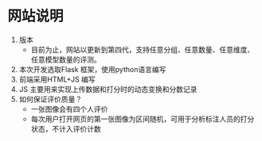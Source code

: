 # 网站说明

1. 版本
   * 目前为止，网站以更新到第四代，支持任意分组、任意数量、任意维度、任意模型数量的评测。
2. 本次开发选取Flask 框架，使用python语言编写
3. 前端采用HTML+JS 编写
4. JS 主要用来实现上传数据和打分时的动态变换和分数记录
5. 如何保证评价质量？
   * 一张图像会有四个人评价
   * 每次用户打开网页的第一张图像为区间随机，可用于分析标注人员的打分状态，不计入评价计数